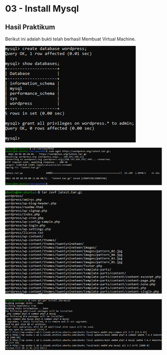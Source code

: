 # 03 - Install Mysql

## Hasil Praktikum

Berikut ini adalah bukti telah berhasil Membuat Virtual Machine.

![Screenshot](img/1.PNG)

![Screenshot](img/2.PNG)

![Screenshot](img/3.PNG)

![Screenshot](img/4.PNG)

